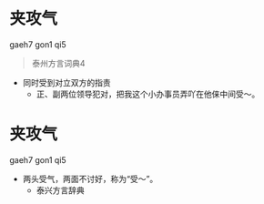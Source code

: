 # 夹攻气
gaeh7 gon1 qi5
> 泰州方言词典4
- 同时受到对立双方的指责
  - 正、副两位领导犯对，把我这个小办事员弄吖在他俫中间受～。

# 夹攻气
gaeh7 gon1 qi5
+ 两头受气，两面不讨好，称为“受～”。
  * 泰兴方言辞典
